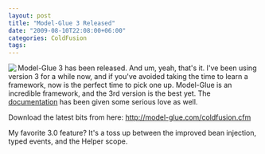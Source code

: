```yaml
---
layout: post
title: "Model-Glue 3 Released"
date: "2009-08-10T22:08:00+06:00"
categories: ColdFusion 
tags: 
---
```


<img src="http://model-glue.com/images/mgTabletColdFusion.gif" align="left"> Model-Glue 3 has been released. And um, yeah, that's it. I've been using version 3 for a while now, and if you've avoided taking the time to learn a framework, now is the perfect time to pick one up. Model-Glue is an incredible framework, and the 3rd version is the best yet. The <a href="http://docs.model-glue.com/">documentation</a> has been given some serious love as well. 

Download the latest bits from here: <a href="http://model-glue.com/coldfusion.cfm">http://model-glue.com/coldfusion.cfm</a>

My favorite 3.0 feature? It's a toss up between the improved bean injection, typed events, and the Helper scope.

<br clear="left">